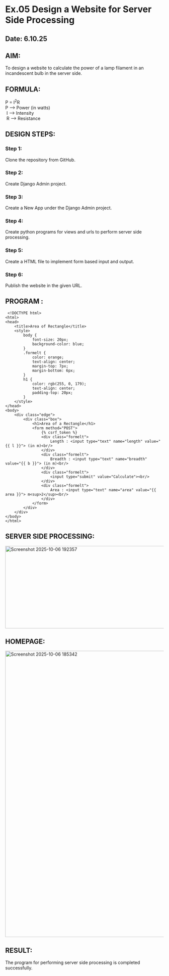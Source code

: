 # Ex.05 Design a Website for Server Side Processing
## Date: 6.10.25

## AIM:
 To design a website to calculate the power of a lamp filament in an incandescent bulb in the server side. 


## FORMULA:
P = I<sup>2</sup>R
<br> P --> Power (in watts)
<br> I --> Intensity
<br> R --> Resistance

## DESIGN STEPS:

### Step 1:
Clone the repository from GitHub.

### Step 2:
Create Django Admin project.

### Step 3:
Create a New App under the Django Admin project.

### Step 4:
Create python programs for views and urls to perform server side processing.

### Step 5:
Create a HTML file to implement form based input and output.

### Step 6:
Publish the website in the given URL.

## PROGRAM :
```
 <!DOCTYPE html>
<html>
<head>
    <title>Area of Rectangle</title>
    <style>
        body {
            font-size: 20px;
            background-color: blue;
        }
        .formelt {
            color: orange;
            text-align: center;
            margin-top: 7px;
            margin-bottom: 6px;
        }
        h1 {
            color: rgb(255, 0, 179);
            text-align: center;
            padding-top: 20px;
        }
    </style>
</head>
<body>
    <div class="edge">
        <div class="box">
            <h1>Area of a Rectangle</h1>
            <form method="POST">
                {% csrf_token %}
                <div class="formelt">
                    Length : <input type="text" name="length" value="{{ l }}"> (in m)<br/>
                </div>
                <div class="formelt">
                    Breadth : <input type="text" name="breadth" value="{{ b }}"> (in m)<br/>
                </div>
                <div class="formelt">
                    <input type="submit" value="Calculate"><br/>
                </div>
                <div class="formelt">
                    Area : <input type="text" name="area" value="{{ area }}"> m<sup>2</sup><br/>
                </div>
            </form>
        </div>
    </div>
</body>
</html>
```


## SERVER SIDE PROCESSING:
<img width="900" height="261" alt="Screenshot 2025-10-06 192357" src="https://github.com/user-attachments/assets/6feec7ea-2dac-4843-9f07-3c9abb6f54e7" />


## HOMEPAGE:

<img width="1756" height="906" alt="Screenshot 2025-10-06 185342" src="https://github.com/user-attachments/assets/bc6abbac-14ff-4b03-88f0-97da40123d6a" />


## RESULT:
The program for performing server side processing is completed successfully.
